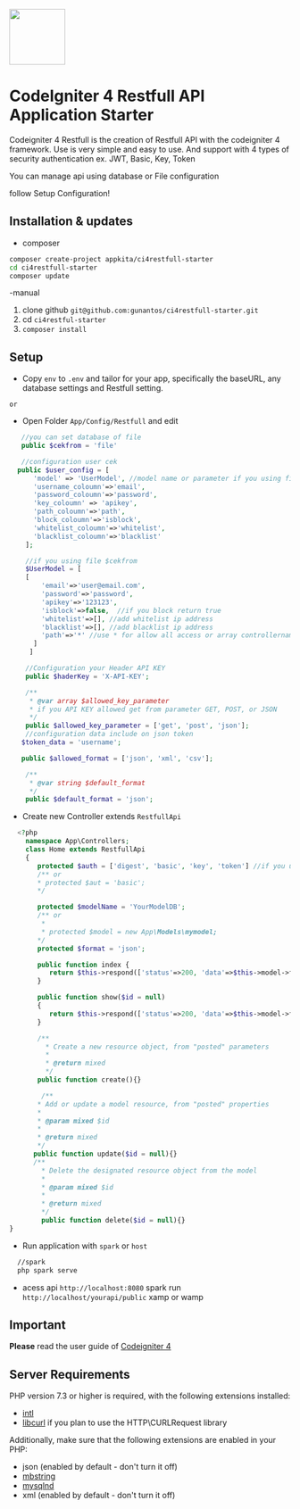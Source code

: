 <a href="https://app-kita.com" alt="app-kita, app kita"><img src="https://app-kita.com/img/logo-teks.965d24bf.png" width="100"></a><br>

# CodeIgniter 4 Restfull API Application Starter

Codeigniter 4 Restfull is the creation of Restfull API with the codeigniter 4 framework. Use is very simple and easy to use. And support with 4 types of security authentication ex. JWT, Basic, Key, Token

You can manage api using database or File configuration

follow Setup Configuration!

## Installation & updates

- composer

```sh
composer create-project appkita/ci4restfull-starter
cd ci4restfull-starter
composer update
```

-manual

1.  clone github `git@github.com:gunantos/ci4restfull-starter.git`
2.  cd `ci4restful-starter`
3.  `composer install`

## Setup

- Copy `env` to `.env` and tailor for your app, specifically the baseURL, any database settings and Restfull setting.

`or`

- Open Folder `App/Config/Restfull` and edit

```php
   //you can set database of file
   public $cekfrom = 'file'

   //configuration user cek
  public $user_config = [
      'model' => 'UserModel', //model name or parameter if you using file
      'username_coloumn'=>'email',
      'password_coloumn'=>'password',
      'key_coloumn' => 'apikey',
      'path_coloumn'=>'path',
      'block_coloumn'=>'isblock',
      'whitelist_coloumn'=>'whitelist',
      'blacklist_coloumn'=>'blacklist'
    ];

    //if you using file $cekfrom
    $UserModel = [
   	[
        'email'=>'user@email.com',
        'password'=>'password',
        'apikey'=>'123123',
        'isblock'=>false,  //if you block return true
        'whitelist'=>[], //add whitelist ip address
        'blacklist'=>[], //add blacklist ip address
        'path'=>'*' //use * for allow all access or array controllername_methodname
      ]
     ]

    //Configuration your Header API KEY
    public $haderKey = 'X-API-KEY';

    /**
     * @var array $allowed_key_parameter
     * if you API KEY allowed get from parameter GET, POST, or JSON
     */
    public $allowed_key_parameter = ['get', 'post', 'json'];
    //configuration data include on json token
   $token_data = 'username';

   public $allowed_format = ['json', 'xml', 'csv'];

    /**
     * @var string $default_format
     */
    public $default_format = 'json';

```

- Create new Controller extends `RestfullApi`

```php
  <?php
    namespace App\Controllers;
    class Home extends RestfullApi
    {
       protected $auth = ['digest', 'basic', 'key', 'token'] //if you using multi authentication on controler
       /** or
       * protected $aut = 'basic';
       */

       protected $modelName = 'YourModelDB';
       /** or
        *
        * protected $model = new App\Models\mymodel;
       */
       protected $format = 'json';

       public function index {
          return $this->respond(['status'=>200, 'data'=>$this->model->findAll());
       }

       public function show($id = null)
       {
          return $this->respond(['status'=>200, 'data'=>$this->model->find($id));
       }

       /**
         * Create a new resource object, from "posted" parameters
         *
         * @return mixed
         */
       public function create(){}

        /**
       * Add or update a model resource, from "posted" properties
       *
       * @param mixed $id
       *
       * @return mixed
       */
      public function update($id = null){}
      /**
	    * Delete the designated resource object from the model
	    *
	    * @param mixed $id
	    *
	    * @return mixed
	    */
	    public function delete($id = null){}
}
```

- Run application with `spark` or `host`

```sh
  //spark
  php spark serve
```

- acess api
  `http://localhost:8080` spark run
  `http://localhost/yourapi/public` xamp or wamp

## Important

**Please** read the user guide of [Codeigniter 4](https://codeigniter.com/user_guide/)

## Server Requirements

PHP version 7.3 or higher is required, with the following extensions installed:

- [intl](http://php.net/manual/en/intl.requirements.php)
- [libcurl](http://php.net/manual/en/curl.requirements.php) if you plan to use the HTTP\CURLRequest library

Additionally, make sure that the following extensions are enabled in your PHP:

- json (enabled by default - don't turn it off)
- [mbstring](http://php.net/manual/en/mbstring.installation.php)
- [mysqlnd](http://php.net/manual/en/mysqlnd.install.php)
- xml (enabled by default - don't turn it off)
